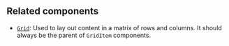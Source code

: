 ## Related components

- [`Grid`](https://github.com/Shopify/ui-extensions/tree/main/packages/checkout-ui-extensions/src/components/Grid): Used to lay out content in a matrix of rows and columns. It should always be the parent of `GridItem` components.
